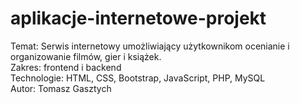 # aplikacje-internetowe-projekt

Temat: Serwis internetowy umożliwiający użytkownikom ocenianie i organizowanie filmów, gier i książek. </br>
Zakres: frontend i backend </br>
Technologie: HTML, CSS, Bootstrap, JavaScript, PHP, MySQL </br>
Autor: Tomasz Gasztych
